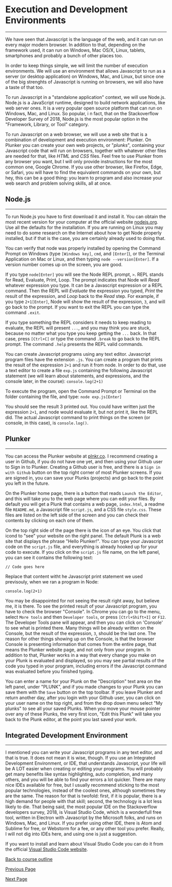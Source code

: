 # Execution and Development Environments

---

We have seen that Javascript is the language of the web, and it can run on every major modern browser. In addition to that, depending
on the framework used, it can run on Windows, Mac OS/X, Linux, tablets, smartphones and probably a bunch of other places too. 

In order to keep things simple, we will limit the number of execution environments. We will use an environment that allows Javascript to
run as a server (or desktop application) on Windows, Mac, and Linux, but since one of the big strenghts of Javascript is running on
browsers, we will also have a taste of that too.

To run Javascript in a "standalone application" context, we will use Node.js. Node.js is a JavaScript runtime, designed to build network
applications, like web server ones. It is a very popular open source platform that can run on Windows, Mac, and Linux. So popular, i
n fact, that on the Stackoverflow Developer Survey of 2018, Node.js is the most popular option in the "Framework, Library, or Tool" 
category.

To run Javascript on a web browser, we will use a web site that is a combination of development and execution environment: Plunker. On Plunker you can create your own web projects, or "_plunks_", containing your Javascript code that will run on browsers, together with whatever other files are needed for that, like _HTML_ and _CSS_ files. Feel free to use Plunker from any browser you want, but I will only provide instructions for the most common one, Google Chrome. If you use other browser, like Firefox, Edge, or Safari, you will have  to find the equivalent commands on your own, but hey, this can be a good thing: you learn to program and also increase your web search and problem solving skills, all at once.

## Node.js

---

To run Node.js you have to first download it and install it. You can obtain the most recent version for your computer at the official website [nodejs.org](https://nodejs.org). Use all the defaults for the installation. If you are running on Linux you may need to do some research on the Internet about how to get Node properly installed, but if that is the case, you are certainly already used to doing that.

You can verify that node was properly installed by opening the Command Prompt on Windows (type `[Windows key]`, `cmd`, and `[Enter]`), or the Terminal Application on Mac or Linux, and then typing `node --version[Enter]`. If a version number comes up on the screen, you are good.

If you type `node[Enter]` you will see the Node REPL prompt, `>`. REPL stands for Read, Evaluate, Print, Loop. The prompt indicates that Node will _Read_ whatever expression you type. It can be a Javascript expression or a REPL command. Then the REPL will _Evaluate_ the expression you typed, _Print_ the result of the expression, and _Loop_ back to the _Read_ step. For example, if you type `2+1[Enter]`, Node will show the result of the expression, `3`, and will go back to the prompt. If you want to exit the REPL you can type the command `.exit`.

If you type something the REPL considers it needs to keep reading to evaluate, the REPL will present `...`, and you may think you are stuck, because no matter what you type you keep getting the `...` back. In that case, press `[Ctrl+C]` or type the command `.break` to go back to the REPL prompt. The command `.help` presents the REPL valid commands.

You can create Javascript programs using any text editor. Javascript program files have the extension `.js`. You can create a program that prints the result of the expression `2+1` and run it from node. In order to do that, use a text editor to create a file `exp.js` containing the following Javascript statement (we will learn about statements, and expressions, and the console later, in the course): ```console.log(2+1)```

To execute the program, open the Command Prompt or Terminal on the folder containing the file, and type: ```node exp.js[Enter]```

You should see the result 3 printed out. You could have written just the expression `2+1`, and node would evaluate it, but not print it, like the REPL did. The actual Javascript command to print things on the screen (or console, in this case), is `console.log()`.

## Plunker

---

You can access the Plunker website at [plnkr.co](https://plnkr.co). I recommend creating a user in Github, if you do not have one yet, and then using your Github user to Sign in to Plunker. Creating a Github user is free, and there is a `Sign in with Github` button on the top right corner of most Plunker screens. If you are signed in, you can save your Plunks (projects) and go back to the point you left in the future.

On the Plunker home page, there is a button that reads `Launch the Editor`, and this will take you to the web page where you can edit your files. By default you will get a Plunk that contains a web page, `index.html`, a readme file `README.md`, a Javascript file `script.js`, and a CSS file `style.css`. These files are listed on the left side of the screen and you can check their contents by clicking on each one of them.

On the top right side of the page there is the icon of an eye. You click that icond to "see" your website on the right panel. The default Plunk is a web site that displays the phrase "Hello Plunker!". You can type your Javascript code on the `script.js` file, and everything is already hooked up for your code to execute. If you click on the `script.js` file name, on the left panel, you can see it contains the following text: 

```// Code goes here```

Replace that content witht he Javascript print statement we used previsouly, when we ran a program in Node:

```console.log(2+1)```

You may be disappointed for not seeing the result right away, but believe me, it is there. To see the printed result of your Javascript program, you have to check the browser "Console". In Chrome you can go to the menu, select `More tools` and then `Developer tools`, or press `[Ctrl+Shift+I]` or `F12`. The Developer Tools pane will appear, and then you can click on 'Console' to see what is printed there. Many things will be already written on the Console, but the result of the expression, `3`, should be the last one. The reason for other things showing up on the Console, is that the browser Console is presenting information that comes from the entire page, that means the Plunker website page, and not only from your program. In addition to that, Plunker works in a way that every change you make on your Plunk is evaluated and displayed, so you may see partial results of the code you typed in your program, including errors if the Javascript command was evaluated before you finished typing.

You can enter a name for your Plunk on the "Description" text area on the left panel, under "PLUNK", and if you made changes to your Plunk you can save them with the `Save` button on the top toolbar. If you leave Plunker and return another day, after you login with your Github user, you can click on your user name on the top right, and from the drop down menu select "My plunks" to see all your saved Plunks. When you move your mouse pointer over any of these Plunks, the very first icon, "Edit this Plunk" will take you back to the Plunk editor, at the point you last saved your work.

## Integrated Development Environment

---

I mentioned you can write your Javascript programs in any text editor, and that is true. It does not mean it is wise, though. If you use an Integrated Development Environment, or IDE, that understands Javascript, your life will be A LOT easier when creating or editing your  programs. You will probably get many benefits like syntax highlighting, auto completion, and many others, and you will be able to find your errors a lot quicker. There are many nice IDEs available for free, but I usually recommend sticking to the most popular technologies, instead of the coolest ones, although sometimes they are the same. The reason for that is twofold: first, if it is popular, there is a high demand for people with that skill; second, the technology is a lot less likely to die. That being said, the most popular IDE on the Stackoverflow developers survey, 2018, is Visual Studio Code, which is a wonderfull free tool, written in Electron with Javascript by the Microsoft folks, and runs on Windows, Mac, and Linux. If you prefer using other IDE, there is Atom and Sublime for free, or Webstorm for a fee, or any other tool you prefer. Really, I will not dig into IDEs here, and using one is just a suggestion. 

If you want to install and learn about Visual Studio Code you can do it from the official [Visual Studio Code website](https://code.visualstudio.com/).

[Back to course outline](https://github.com/mbarsott/LearnProgrammingWithJavascript/blob/master/README.md#learnprogrammingwithjavascript)

[Previous Page](https://github.com/mbarsott/LearnProgrammingWithJavascript/blob/master/02_WhyJavaScript.md#why-javascript)

[Next Page](https://github.com/mbarsott/LearnProgrammingWithJavascript/blob/master/04_BasicStructuresAndPseudocode.md#basic-programming-structures-and-pseudocode)
